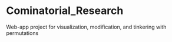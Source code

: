 # Cominatorial_Research
Web-app project for visualization, modification, and tinkering with permutations

